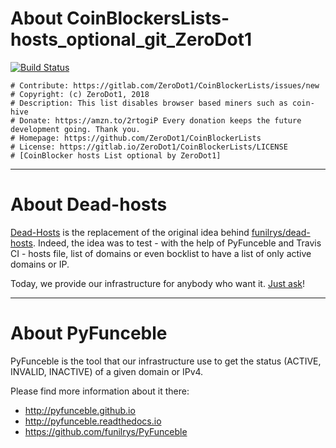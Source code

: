 # About CoinBlockersLists-hosts_optional_git_ZeroDot1

[![Build Status](https://travis-ci.org/dead-hosts/CoinBlockersLists-hosts_optional_git_ZeroDot1.svg?branch=master)](https://travis-ci.org/dead-hosts/CoinBlockersLists-hosts_optional_git_ZeroDot1)

```
# Contribute: https://gitlab.com/ZeroDot1/CoinBlockerLists/issues/new
# Copyright: (c) ZeroDot1, 2018
# Description: This list disables browser based miners such as coin-hive
# Donate: https://amzn.to/2rtogiP Every donation keeps the future development going. Thank you.
# Homepage: https://github.com/ZeroDot1/CoinBlockerLists
# License: https://gitlab.io/ZeroDot1/CoinBlockerLists/LICENSE
# [CoinBlocker hosts List optional by ZeroDot1]
```

--------------------------------------------------------------------------------

# About Dead-hosts

[Dead-Hosts](https://github.com/dead-hosts) is the replacement of the original idea behind [funilrys/dead-hosts](https://github.com/funilrys/dead-hosts).
Indeed, the idea was to test - with the help of PyFunceble and Travis CI - hosts file, list of domains or even bocklist to have a list of only active domains or IP.

Today, we provide our infrastructure for anybody who want it. [Just ask](https://github.com/dead-hosts/dev-center/issues/new?template=inclusion-request.md)!


--------------------------------------------------------------------------------

# About PyFunceble

PyFunceble is the tool that our infrastructure use to get the status (ACTIVE, INVALID, INACTIVE) of a given domain or IPv4.

Please find more information about it there:

* http://pyfunceble.github.io
* http://pyfunceble.readthedocs.io
* https://github.com/funilrys/PyFunceble

